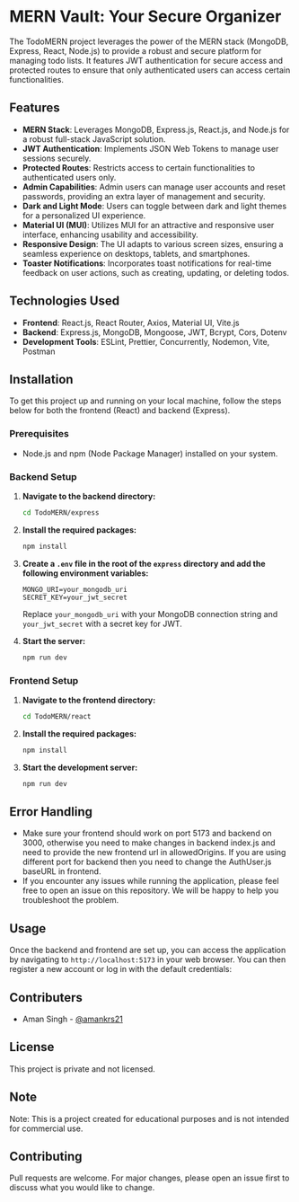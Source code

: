 # MERN Vault: Your Secure Organizer

The TodoMERN project leverages the power of the MERN stack (MongoDB, Express, React, Node.js) to provide a robust and secure platform for managing todo lists. It features JWT authentication for secure access and protected routes to ensure that only authenticated users can access certain functionalities.

## Features

- **MERN Stack**: Leverages MongoDB, Express.js, React.js, and Node.js for a robust full-stack JavaScript solution.
- **JWT Authentication**: Implements JSON Web Tokens to manage user sessions securely.
- **Protected Routes**: Restricts access to certain functionalities to authenticated users only.
- **Admin Capabilities**: Admin users can manage user accounts and reset passwords, providing an extra layer of management and security.
- **Dark and Light Mode**: Users can toggle between dark and light themes for a personalized UI experience.
- **Material UI (MUI)**: Utilizes MUI for an attractive and responsive user interface, enhancing usability and accessibility.
- **Responsive Design**: The UI adapts to various screen sizes, ensuring a seamless experience on desktops, tablets, and smartphones.
- **Toaster Notifications**: Incorporates toast notifications for real-time feedback on user actions, such as creating, updating, or deleting todos.


## Technologies Used

- **Frontend**: React.js, React Router, Axios, Material UI, Vite.js
- **Backend**: Express.js, MongoDB, Mongoose, JWT, Bcrypt, Cors, Dotenv
- **Development Tools**: ESLint, Prettier, Concurrently, Nodemon, Vite, Postman


## Installation

To get this project up and running on your local machine, follow the steps below for both the frontend (React) and backend (Express).

### Prerequisites

- Node.js and npm (Node Package Manager) installed on your system.

### Backend Setup

1. **Navigate to the backend directory:**
    
    ```bash
    cd TodoMERN/express
    ```

2. **Install the required packages:**
    
    ```bash
    npm install
    ```

3. **Create a `.env` file in the root of the `express` directory and add the following environment variables:**

    ```env
    MONGO_URI=your_mongodb_uri
    SECRET_KEY=your_jwt_secret
    ```

    Replace `your_mongodb_uri` with your MongoDB connection string and `your_jwt_secret` with a secret key for JWT.

4. **Start the server:**
    
    ```bash
    npm run dev
    ```

### Frontend Setup

1. **Navigate to the frontend directory:**
    
    ```bash
    cd TodoMERN/react
    ```

2. **Install the required packages:**
    
    ```bash
    npm install
    ```

3. **Start the development server:**
    
    ```bash
    npm run dev
    ```

## Error Handling
- Make sure your frontend should work on port 5173 and backend on 3000, otherwise you need to make changes in backend index.js and need to provide the new frontend url in allowedOrigins. If you are using different port for backend then you need to change the AuthUser.js baseURL in frontend.
- If you encounter any issues while running the application, please feel free to open an issue on this repository. We will be happy to help you troubleshoot the problem.

## Usage
Once the backend and frontend are set up, you can access the application by navigating to `http://localhost:5173` in your web browser. You can then register a new account or log in with the default credentials:

## Contributers
- Aman Singh - [@amankrs21](https://www.github.com/amankrs21)


## License

This project is private and not licensed.


## Note
Note: This is a project created for educational purposes and is not intended for commercial use.


## Contributing
Pull requests are welcome. For major changes, please open an issue first to discuss what you would like to change.